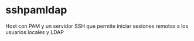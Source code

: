 # sshpamldap
Host con PAM y un servidor SSH que permite iniciar sesiones remotas a los usuarios locales y LDAP
